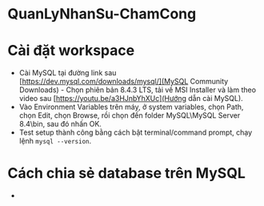 # QuanLyNhanSu-ChamCong

# Cài đặt workspace
- Cài MySQL tại đường link sau [https://dev.mysql.com/downloads/mysql/](MySQL Community Downloads) - Chọn phiên bản 8.4.3 LTS, tải về MSI Installer và làm theo video sau [https://youtu.be/a3HJnbYhXUc](Hướng dẫn cài MySQL).
- Vào Environment Variables trên máy, ở system variables, chọn Path, chọn Edit, chọn Browse, rồi chọn đến folder MySQL\MySQL Server 8.4\bin, sau đó nhấn OK.
- Test setup thành công bằng cách bật terminal/command prompt, chạy lệnh `mysql --version`.
  
# Cách chia sẻ database trên MySQL
- 
